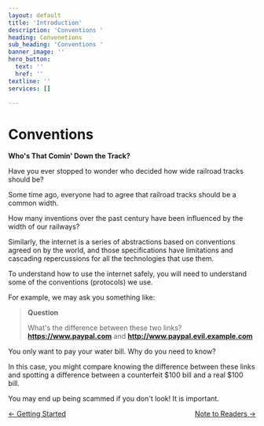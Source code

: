 ```yaml
---
layout: default
title: 'Introduction'
description: 'Conventions '
heading: Convenetions
sub_heading: 'Conventions '
banner_image: ''
hero_button:
  text: ''
  href: ''
textline: ''
services: []

---
```

# Conventions

**Who's That Comin' Down the Track?**

Have you ever stopped to wonder who decided how wide railroad tracks should be?

Some time ago, everyone had to agree that railroad tracks should be a common
width.

How many inventions over the past century have been influenced by the width of
our railways?

Similarly, the internet is a series of abstractions based on conventions agreed
on by the world, and those specifications have limitations and cascading
repercussions for all the technologies that use them.

To understand how to use the internet safely, you will need to understand some
of the conventions (protocols) we use.

For example, we may ask you something like:

> **Question**
>
> What's the difference between these two links?  
> **https://www.paypal.com** and **http://www.paypal.evil.example.com**

You only want to pay your water bill. Why do you need to know?

In this case, you might compare knowing the difference between these links and
spotting a difference between a counterfeit $100 bill and a real $100 bill.

You may end up being scammed if you don't look! It is important.




 <span style="float:left;"> 
<a href="https://ugacyberarch.github.io/manual/">← Getting Started</a>
  </span> 
 <span style="float:right;">
  <a href="./note_to_readers.html">Note to Readers →</a>
  </span> 
<br />
<br />
